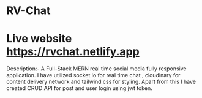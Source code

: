 # RV-Chat
# Live website https://rvchat.netlify.app

Description:-
A Full-Stack MERN real time social media fully responsive application. I have utilized socket.io for real time chat , cloudinary for content delivery network and tailwind css for styling. Apart from this I have created CRUD API for post and user login using jwt token.

